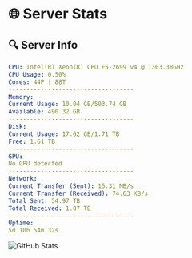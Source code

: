 # 🌐 Server Stats
## 🔍 Server Info
```yaml
CPU: Intel(R) Xeon(R) CPU E5-2699 v4 @ 1303.38GHz
CPU Usage: 0.50%
Cores: 44P | 88T
-----------------------------------
Memory:
Current Usage: 10.04 GB/503.74 GB
Available: 490.32 GB
-----------------------------------
Disk:
Current Usage: 17.62 GB/1.71 TB
Free: 1.61 TB
-----------------------------------
GPU:
No GPU detected
-----------------------------------
Network:
Current Transfer (Sent): 15.31 MB/s
Current Transfer (Received): 74.63 KB/s
Total Sent: 54.97 TB
Total Received: 1.07 TB
-----------------------------------
Uptime:
5d 10h 54m 32s
```
![GitHub Stats](https://img.shields.io/badge/Updated-2025-02-13_09:37:50-blue)
